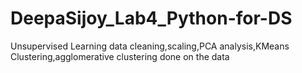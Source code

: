 # DeepaSijoy_Lab4_Python-for-DS
Unsupervised Learning data cleaning,scaling,PCA analysis,KMeans Clustering,agglomerative clustering done on the data
